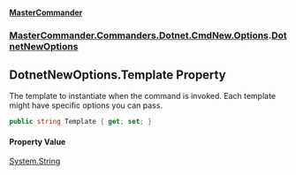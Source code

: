 #### [MasterCommander](MasterCommander.md 'MasterCommander')
### [MasterCommander.Commanders.Dotnet.CmdNew.Options](MasterCommander.Commanders.Dotnet.CmdNew.Options.md 'MasterCommander.Commanders.Dotnet.CmdNew.Options').[DotnetNewOptions](DotnetNewOptions.md 'MasterCommander.Commanders.Dotnet.CmdNew.Options.DotnetNewOptions')

## DotnetNewOptions.Template Property

The template to instantiate when the command is invoked. Each template might have specific options you can pass.

```csharp
public string Template { get; set; }
```

#### Property Value
[System.String](https://docs.microsoft.com/en-us/dotnet/api/System.String 'System.String')